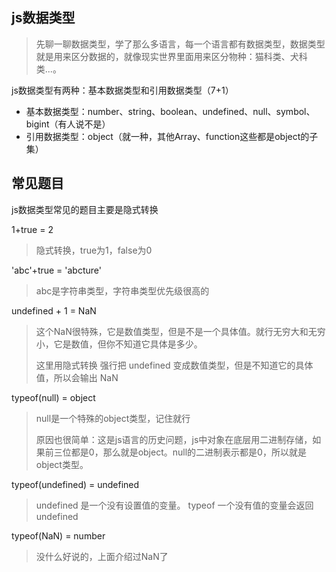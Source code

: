 ## js数据类型

> 先聊一聊数据类型，学了那么多语言，每一个语言都有数据类型，数据类型就是用来区分数据的，就像现实世界里面用来区分物种：猫科类、犬科类...。

js数据类型有两种：基本数据类型和引用数据类型（7+1）

- 基本数据类型：number、string、boolean、undefined、null、symbol、bigint（有人说不是）
- 引用数据类型：object（就一种，其他Array、function这些都是object的子集）

## 常见题目

js数据类型常见的题目主要是隐式转换

1+true = 2

> 隐式转换，true为1，false为0

'abc'+true = 'abcture'

> abc是字符串类型，字符串类型优先级很高的

undefined + 1 = NaN

> 这个NaN很特殊，它是数值类型，但是不是一个具体值。就行无穷大和无穷小，它是数值，但你不知道它具体是多少。
>
> 这里用隐式转换 强行把 undefined 变成数值类型，但是不知道它的具体值，所以会输出 NaN

typeof(null) = object

> null是一个特殊的object类型，记住就行
>
> 原因也很简单：这是js语言的历史问题，js中对象在底层用二进制存储，如果前三位都是0，那么就是object。null的二进制表示都是0，所以就是object类型。

typeof(undefined) = undefined

> undefined 是一个没有设置值的变量。 typeof 一个没有值的变量会返回 undefined

typeof(NaN) = number

> 没什么好说的，上面介绍过NaN了

